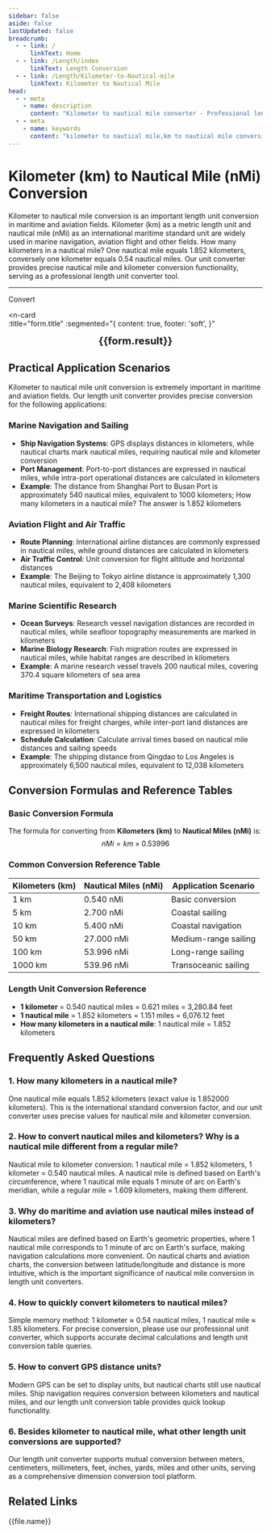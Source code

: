 ```yaml
---
sidebar: false
aside: false
lastUpdated: false
breadcrumb:
  - - link: /
      linkText: Home
  - - link: /Length/index
      linkText: Length Conversion
  - - link: /Length/Kilometer-to-Nautical-mile
      linkText: Kilometer to Nautical Mile
head:
  - - meta
    - name: description
      content: "Kilometer to nautical mile converter - Professional length unit conversion tool. Supports accurate km to nautical mile conversion, provides unit converter and length unit conversion table. How many kilometers in a nautical mile? How to convert nautical miles and kilometers? Professional answers to nautical mile conversion questions."
  - - meta
    - name: keywords
      content: "kilometer to nautical mile,km to nautical mile conversion,how many kilometers in a nautical mile,how to convert nautical miles and kilometers,unit converter,length unit converter,length unit conversion,dimension conversion,length unit conversion table,nautical mile,nautical mile conversion,unit conversion"
---
```

# Kilometer (km) to Nautical Mile (nMi) Conversion

Kilometer to nautical mile conversion is an important length unit conversion in maritime and aviation fields. Kilometer (km) as a metric length unit and nautical mile (nMi) as an international maritime standard unit are widely used in marine navigation, aviation flight and other fields. How many kilometers in a nautical mile? One nautical mile equals 1.852 kilometers, conversely one kilometer equals 0.54 nautical miles. Our unit converter provides precise nautical mile and kilometer conversion functionality, serving as a professional length unit converter tool.

---
<script setup>
import { onMounted, reactive, inject, ref } from 'vue'
import { NButton, NForm, NFormItem, NInput, NInputNumber, NSelect, NCard, useMessage,NGrid ,NGi } from 'naive-ui'
import { defineClientComponent } from 'vitepress'
import { Length } from '../files';
const seoKey = ['unit converter','unit conversion','length unit converter','length unit conversion','dimension conversion','length unit conversion','length unit conversion table','how many kilometers in a nautical mile','how many meters in a mile','miles','how to convert nautical miles and kilometers','mile','how many kilometers in a mile','mile and kilometer conversion','meter to feet conversion','feet unit','imperial','feet and inch conversion','feet inch','feet and meter conversion','ft unit','feet meter','how many feet in a meter','feet centimeter conversion','inch and feet','ft to m','feet','feet to meter conversion','feet conversion','ft and m conversion','six feet','feet and meter','how many inches in a foot','feet how many meters','meter and feet conversion','what is feet unit','feet to centimeter conversion','imperial unit','feet and inch','inch centimeter','one foot','how many meters in a foot','meter','source','what is ft unit','how many centimeters in a foot','feet and centimeter conversion','mile','foot','centimeter and inch conversion','feet and meter conversion','feet conversion','ft','how many centimeters in an inch','inch conversion','inch and centimeter conversion']
const convert = inject('convert')

const form = reactive({
  number: null,
  result: '',
  title:'Kilometer to Nautical Mile Conversion',
})

const convertHandler = () => {
  if (form.number !== null && !isNaN(form.number)) {
    const convertedValue = parseFloat(form.number) * 0.53996
    form.result = `${form.number}km = ${convertedValue.toFixed(5)}nMi`
  } else {
    form.result = 'Please enter a valid number.'
  }
}
</script>

<n-form size="large" :model="form">
  <n-form-item label="Kilometers (km)">
    <n-input-number v-model:value="form.number" placeholder="Enter kilometers" style="width: 100%" />
  </n-form-item>
  <n-form-item>
    <n-button type="info" @click="convertHandler" block>Convert</n-button>
  </n-form-item>
</n-form>

<n-card  
  :title="form.title"
  :segmented="{
    content: true,
    footer: 'soft',
  }"
>
  <div  style="text-align:center;font-size:20px;">
    <strong>{{form.result}}</strong>
  </div>
    <template #footer>
    <div>
      <span v-for="item of seoKey">{{item}}，</span>
    </div>
  </template>
</n-card>

## Practical Application Scenarios

Kilometer to nautical mile unit conversion is extremely important in maritime and aviation fields. Our length unit converter provides precise conversion for the following applications:

### Marine Navigation and Sailing
- **Ship Navigation Systems**: GPS displays distances in kilometers, while nautical charts mark nautical miles, requiring nautical mile and kilometer conversion
- **Port Management**: Port-to-port distances are expressed in nautical miles, while intra-port operational distances are calculated in kilometers
- **Example**: The distance from Shanghai Port to Busan Port is approximately 540 nautical miles, equivalent to 1000 kilometers; How many kilometers in a nautical mile? The answer is 1.852 kilometers

### Aviation Flight and Air Traffic
- **Route Planning**: International airline distances are commonly expressed in nautical miles, while ground distances are calculated in kilometers
- **Air Traffic Control**: Unit conversion for flight altitude and horizontal distances
- **Example**: The Beijing to Tokyo airline distance is approximately 1,300 nautical miles, equivalent to 2,408 kilometers

### Marine Scientific Research
- **Ocean Surveys**: Research vessel navigation distances are recorded in nautical miles, while seafloor topography measurements are marked in kilometers
- **Marine Biology Research**: Fish migration routes are expressed in nautical miles, while habitat ranges are described in kilometers
- **Example**: A marine research vessel travels 200 nautical miles, covering 370.4 square kilometers of sea area

### Maritime Transportation and Logistics
- **Freight Routes**: International shipping distances are calculated in nautical miles for freight charges, while inter-port land distances are expressed in kilometers
- **Schedule Calculation**: Calculate arrival times based on nautical mile distances and sailing speeds
- **Example**: The shipping distance from Qingdao to Los Angeles is approximately 6,500 nautical miles, equivalent to 12,038 kilometers

## Conversion Formulas and Reference Tables

### Basic Conversion Formula
The formula for converting from **Kilometers (km)** to **Nautical Miles (nMi)** is:
$$ nMi = km \times 0.53996 $$

### Common Conversion Reference Table
| Kilometers (km) | Nautical Miles (nMi) | Application Scenario |
|-----------------|----------------------|---------------------|
| 1 km | 0.540 nMi | Basic conversion |
| 5 km | 2.700 nMi | Coastal sailing |
| 10 km | 5.400 nMi | Coastal navigation |
| 50 km | 27.000 nMi | Medium-range sailing |
| 100 km | 53.996 nMi | Long-range sailing |
| 1000 km | 539.96 nMi | Transoceanic sailing |

### Length Unit Conversion Reference
- **1 kilometer** = 0.540 nautical miles = 0.621 miles = 3,280.84 feet
- **1 nautical mile** = 1.852 kilometers = 1.151 miles = 6,076.12 feet
- **How many kilometers in a nautical mile**: 1 nautical mile = 1.852 kilometers

## Frequently Asked Questions

### 1. How many kilometers in a nautical mile?
One nautical mile equals 1.852 kilometers (exact value is 1.852000 kilometers). This is the international standard conversion factor, and our unit converter uses precise values for nautical mile and kilometer conversion.

### 2. How to convert nautical miles and kilometers? Why is a nautical mile different from a regular mile?
Nautical mile to kilometer conversion: 1 nautical mile = 1.852 kilometers, 1 kilometer = 0.540 nautical miles. A nautical mile is defined based on Earth's circumference, where 1 nautical mile equals 1 minute of arc on Earth's meridian, while a regular mile = 1.609 kilometers, making them different.

### 3. Why do maritime and aviation use nautical miles instead of kilometers?
Nautical miles are defined based on Earth's geometric properties, where 1 nautical mile corresponds to 1 minute of arc on Earth's surface, making navigation calculations more convenient. On nautical charts and aviation charts, the conversion between latitude/longitude and distance is more intuitive, which is the important significance of nautical mile conversion in length unit converters.

### 4. How to quickly convert kilometers to nautical miles?
Simple memory method: 1 kilometer ≈ 0.54 nautical miles, 1 nautical mile ≈ 1.85 kilometers. For precise conversion, please use our professional unit converter, which supports accurate decimal calculations and length unit conversion table queries.

### 5. How to convert GPS distance units?
Modern GPS can be set to display units, but nautical charts still use nautical miles. Ship navigation requires conversion between kilometers and nautical miles, and our length unit conversion table provides quick lookup functionality.

### 6. Besides kilometer to nautical mile, what other length unit conversions are supported?
Our length unit converter supports mutual conversion between meters, centimeters, millimeters, feet, inches, yards, miles and other units, serving as a comprehensive dimension conversion tool platform.

## Related Links
<n-grid x-gap="12" :cols="2">
  <n-gi v-for="(file, index) in Length" :key="index">
    <n-button
      text
      tag="a"
      :href="file.path"
      type="info"
    >
      {{file.name}}
    </n-button>
  </n-gi>
</n-grid>